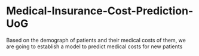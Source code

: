 # Medical-Insurance-Cost-Prediction-UoG
 Based on the demograph of patients and their medical costs of them, we are going to establish a model to predict medical costs for new patients
#